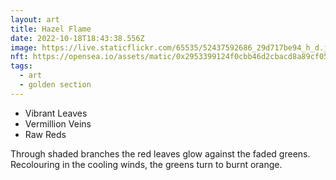 ```yaml
---
layout: art
title: Hazel Flame
date: 2022-10-18T18:43:38.556Z
image: https://live.staticflickr.com/65535/52437592686_29d717be94_h_d.jpg
nft: https://opensea.io/assets/matic/0x2953399124f0cbb46d2cbacd8a89cf0599974963/48162648330355413914028108631647327469322174667090404439099707915103109120001/
tags:
  - art
  - golden section
---
```

* Vibrant Leaves
* Vermillion Veins
* Raw Reds

Through shaded branches the red leaves glow against the faded greens. Recolouring in the cooling winds, the greens turn to burnt orange.